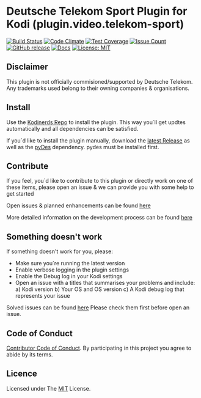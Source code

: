 # Deutsche Telekom Sport Plugin for Kodi (plugin.video.telekom-sport)

[![Build Status](https://travis-ci.org/asciidisco/plugin.video.telekom-sport.svg?branch=master)](https://travis-ci.org/asciidisco/plugin.video.telekom-sport)
[![Code Climate](https://codeclimate.com/github/asciidisco/plugin.video.telekom-sport/badges/gpa.svg)](https://codeclimate.com/github/asciidisco/plugin.video.telekom-sport)
[![Test Coverage](https://codeclimate.com/github/asciidisco/plugin.video.telekom-sport/badges/coverage.svg)](https://codeclimate.com/github/asciidisco/plugin.video.telekom-sport/coverage)
[![Issue Count](https://codeclimate.com/github/asciidisco/plugin.video.telekom-sport/badges/issue_count.svg)](https://codeclimate.com/github/asciidisco/plugin.video.telekom-sport)
[![GitHub release](https://img.shields.io/github/release/asciidisco/plugin.video.telekom-sport.svg)](https://github.com/asciidisco/plugin.video.telekom-sport/releases)
[![Docs](https://media.readthedocs.org/static/projects/badges/passing.svg)](https://asciidisco.github.io/plugin.video.telekom-sport/)
[![License: MIT](https://img.shields.io/badge/License-MIT-yellow.svg)](https://opensource.org/licenses/MIT)

## Disclaimer

This plugin is not officially commisioned/supported by Deutsche Telekom.
Any trademarks used belong to their owning companies & organisations.

## Install

Use the [Kodinerds Repo](https://github.com/kodinerds/repo/raw/master/repository.kodinerds.zip)
to install the plugin. This way you´ll get updtes automatically
and all dependencies can be satisfied.

If you´d like to install the plugin manually, download the [latest Release](https://github.com/asciidisco/plugin.video.telekom-sport/releases)
as well as the [pyDes](https://github.com/kodinerds/repo/blob/master/script.module.pydes/script.module.pydes-2.0.1.zip)
dependency. pydes must be installed first.

## Contribute

If you feel, you´d like to contribute to this plugin
or directly work on one of these items,
please open an issue & we can provide you with some help to get started

Open issues & planned enhancements can be found
[here](https://github.com/asciidisco/plugin.video.telekom-sport/issues?utf8=%E2%9C%93&q=is%3Aissue%20is%3Aopen%20)

More detailed information on the development process can be found [here](Contributing.md)

## Something doesn't work

If something doesn't work for you, please:

- Make sure you´re running the latest version
- Enable verbose logging in the plugin settings
- Enable the Debug log in your Kodi settings
- Open an issue with a titles that summarises your problems and include:
    a) Kodi version
    b) Your OS and OS version
    c) A Kodi debug log that represents your issue

Solved issues can be found [here](https://github.com/asciidisco/plugin.video.telekom-sport/issues?utf8=%E2%9C%93&q=is%3Aissue%20is%3Aclosed%20)
Please check them first before open an issue.

## Code of Conduct

[Contributor Code of Conduct](Code_of_Conduct.md).
By participating in this project you agree to abide by its terms.

## Licence

Licensed under The [MIT](LICENSE.txt) License.
